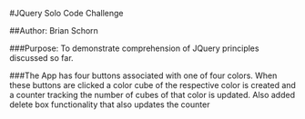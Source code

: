 #JQuery Solo Code Challenge

##Author: Brian Schorn

###Purpose: To demonstrate comprehension of JQuery principles discussed so far.

###The App has four buttons associated with one of four colors. When these buttons are clicked a color cube of the respective color is created and a counter tracking the number of cubes of that color is updated. Also added delete box functionality that also updates the counter
